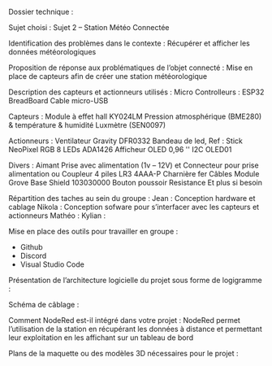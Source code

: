 Dossier technique :


Sujet choisi : 
Sujet 2 – Station Météo Connectée 
	
Identification des problèmes dans le contexte : 
Récupérer et afficher les données météorologiques

Proposition de réponse aux problématiques de l’objet connecté : 
Mise en place de capteurs afin de créer une station météorologique

Description des capteurs et actionneurs utilisés :
Micro Controlleurs :
ESP32
BreadBoard
Cable micro-USB

Capteurs :
Module à effet hall KY024LM
Pression atmosphérique (BME280) & température & humidité
Luxmètre (SEN0097)

Actionneurs :
Ventilateur Gravity DFR0332
Bandeau de led, Ref : Stick NeoPixel RGB 8 LEDs ADA1426
Afficheur OLED 0,96 '' I2C OLED01

Divers :
Aimant
Prise avec alimentation (1v – 12V) et Connecteur pour prise alimentation ou Coupleur 4 piles LR3 4AAA-P
Charnière fer
Câbles
Module Grove Base Shield 103030000
Bouton poussoir
Resistance
Et plus si besoin

Répartition des taches au sein du groupe :
Jean : Conception hardware et cablage
Nikola : Conception sofware pour s’interfacer avec les capteurs et actionneurs
Mathéo :
Kylian :

Mise en place des outils pour travailler en groupe :
-	Github
-	Discord
-	Visual Studio Code

Présentation de l’architecture logicielle du projet sous forme de logigramme :

Schéma de câblage :

Comment NodeRed est-il intégré dans votre projet :
NodeRed permet l’utilisation de la station en récupérant les données à distance et permettant leur exploitation en les affichant sur un tableau de bord

Plans de la maquette ou des modèles 3D nécessaires pour le projet :

